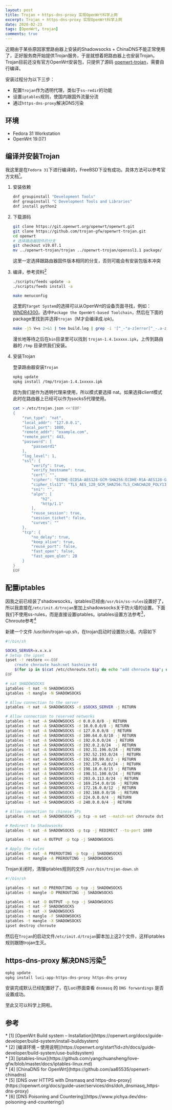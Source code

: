 ```yaml
---
layout: post
title: Trojan + https-dns-proxy 实现OpenWrt科学上网
excerpt: Trojan + https-dns-proxy 实现OpenWrt科学上网
date: 2020-02-23
tags: [OpenWrt, trojan]
comments: true
---
```


近期由于某些原因家里路由器上安装的Shadowsocks + ChinaDNS不能正常使用了，正好服务商开始提供Trojan服务，于是就想着把路由器上也安装Trojan。Trojan目前还没有官方OpenWrt安装包，只提供了源码 [openwrt-trojan](https://github.com/trojan-gfw/openwrt-trojan)，需要自行编译。

安装过程分为以下三步：

* 配置`Trojan`作为透明代理，类似于`ss-redir`的功能
* 设置`iptables`规则，使国内跟国外流量分流
* 通过`https-dns-proxy`解决DNS污染

## 环境

* Fedora 31 Workstation
* OpenWrt 19.07.1


## 编译并安装Trojan

我这里是在`Fedora 31`下进行编译的，FreeBSD下没有成功。具体方法可以参考官方文档[<sup>1</sup>](#refer-1)。

1. 安装依赖

    ```bash
    dnf groupinstall "Development Tools"
    dnf groupinstall "C Development Tools and Libraries"
    dnf install python2
    ```

2. 下载源码

    ```bash
    git clone https://git.openwrt.org/openwrt/openwrt.git
    git clone https://github.com/trojan-gfw/openwrt-trojan.git
    cd openwrt
    # 选择路由器固件的分支
    git checkout v19.07.1
    mv ../openwrt-trojan/trojan ../openwrt-trojan/openssl1.1 package/
    ```

    这里一定选择跟路由器固件版本相同的分支，否则可能会有安装包版本冲突

3. 编译，参考资料[<sup>2</sup>](#refer-2)

    ```bash
    ./scripts/feeds update -a
    ./scripts/feeds install -a

    make menuconfig
    ```

    这里的`Target System`的选择可以从OpenWrt的设备页面寻找，例如：[WNDR4300](https://openwrt.org/toh/hwdata/netgear/netgear_wndr4300_v1)。选中`Package the OpenWrt-based Toolchain`，然后在下面的package里找到并选择`trojan`（M才会编译成.ipk)。

    ```bash
    make -j5 V=s 2>&1 | tee build.log | grep -i '[^_-"a-z]error[^_-.a-z]'
    ```

    漫长地等待之后在`bin`目录里可以找到 `trojan-1.4.1xxxxx.ipk`，上传到路由器的 `/tmp` 目录供我们安装。

4. 安装Trojan

    登录路由器安装`Trojan`

    ```bash
    opkg update
    opkg install /tmp/trojan-1.4.1xxxxx.ipk
    ```

    因为我们是作为透明代理来使用，所以模式要选择 nat。如果选择client模式此时在路由器上已经可以作为socks5代理使用。

    ```bash
    cat > /etc/trojan.json <<'EOF'
    {
        "run_type": "nat",
        "local_addr": "127.0.0.1",
        "local_port": 1080,
        "remote_addr": "example.com",
        "remote_port": 443,
        "password": [
            "password1"
        ],
        "log_level": 1,
        "ssl": {
            "verify": true,
            "verify_hostname": true,
            "cert": "",
            "cipher": "ECDHE-ECDSA-AES128-GCM-SHA256:ECDHE-RSA-AES128-GCM-SHA256:ECDHE-ECDSA-CHACHA20-POLY1305:ECDHE-RSA-CHACHA20-POLY1305:ECDHE-ECDSA-AES256-GCM-SHA384:ECDHE-RSA-AES256-GCM-SHA384:ECDHE-ECDSA-AES256-SHA:ECDHE-ECDSA-AES128-SHA:ECDHE-RSA-AES128-SHA:ECDHE-RSA-AES256-SHA:DHE-RSA-AES128-SHA:DHE-RSA-AES256-SHA:AES128-SHA:AES256-SHA:DES-CBC3-SHA",
            "cipher_tls13": "TLS_AES_128_GCM_SHA256:TLS_CHACHA20_POLY1305_SHA256:TLS_AES_256_GCM_SHA384",
            "sni": "",
            "alpn": [
                "h2",
                "http/1.1"
            ],
            "reuse_session": true,
            "session_ticket": false,
            "curves": ""
        },
        "tcp": {
            "no_delay": true,
            "keep_alive": true,
            "reuse_port": false,
            "fast_open": false,
            "fast_open_qlen": 20
        }
    }
    EOF
    ```

## 配置iptables

因我之前已经装了shadowsocks，iptables已经由`/usr/bin/ss-rules`设置好了，所以我直接在`/etc/init.d/trojan`里加上shadowsocks关于防火墙的设置。下面我们不使用ss-rules，而是直接设置iptables。iptables设置方法参考[<sup>3</sup>](#refer-3)，Chnroute参考[<sup>4</sup>](#refer-4)

新建一个文件 /usr/bin/trojan-up.sh，在trojan启动时设置防火墙。内容如下

```bash
#!/bin/sh

SOCKS_SERVER=x.x.x.x
# Setup the ipset
ipset -! restore <<-EOF
    create chnroute hash:net hashsize 64
    $(for ip in $(cat /etc/chnroute.txt); do echo "add chnroute $ip"; done)
EOF

# nat SHADOWSOCKS
iptables -t nat -N SHADOWSOCKS
iptables -t mangle -N SHADOWSOCKS

# Allow connection to the server
iptables -t nat -A SHADOWSOCKS -d $SOCKS_SERVER -j RETURN

# Allow connection to reserved networks
iptables -t nat -A SHADOWSOCKS -d 0.0.0.0/8 -j RETURN
iptables -t nat -A SHADOWSOCKS -d 10.0.0.0/8 -j RETURN
iptables -t nat -A SHADOWSOCKS -d 127.0.0.0/8 -j RETURN
iptables -t nat -A SHADOWSOCKS -d 100.64.0.0/10 -j RETURN
iptables -t nat -A SHADOWSOCKS -d 192.0.0.0/24 -j RETURN
iptables -t nat -A SHADOWSOCKS -d 192.0.2.0/24  -j RETURN
iptables -t nat -A SHADOWSOCKS -d 192.31.196.0/24 -j RETURN
iptables -t nat -A SHADOWSOCKS -d 192.52.193.0/24 -j RETURN
iptables -t nat -A SHADOWSOCKS -d 192.88.99.0/2 -j RETURN
iptables -t nat -A SHADOWSOCKS -d 192.175.48.0/24 -j RETURN
iptables -t nat -A SHADOWSOCKS -d 198.18.0.0/15 -j RETURN
iptables -t nat -A SHADOWSOCKS -d 198.51.100.0/24 -j RETURN
iptables -t nat -A SHADOWSOCKS -d 203.0.113.0/24 -j RETURN
iptables -t nat -A SHADOWSOCKS -d 169.254.0.0/16 -j RETURN
iptables -t nat -A SHADOWSOCKS -d 172.16.0.0/12 -j RETURN
iptables -t nat -A SHADOWSOCKS -d 192.168.0.0/16 -j RETURN
iptables -t nat -A SHADOWSOCKS -d 224.0.0.0/4 -j RETURN
iptables -t nat -A SHADOWSOCKS -d 240.0.0.0/4 -j RETURN

# Allow connection to chinese IPs
iptables -t nat -A SHADOWSOCKS -p tcp -m set --match-set chnroute dst -j RETURN

# Redirect to Shadowsocks
iptables -t nat -A SHADOWSOCKS -p tcp -j REDIRECT --to-port 1080

iptables -t nat -A OUTPUT -p tcp -j SHADOWSOCKS

# Apply the rules
iptables -t nat -A PREROUTING -p tcp -j SHADOWSOCKS
iptables -t mangle -A PREROUTING -j SHADOWSOCKS
```

Trojan关闭时，清理iptables规则的文件 `/usr/bin/trojan-down.sh`

```bash
#!/bin/sh

iptables -t nat -D PREROUTING -p tcp -j SHADOWSOCKS
iptables -t mangle -D PREROUTING -j SHADOWSOCKS

iptables -t nat -D OUTPUT -p tcp -j SHADOWSOCKS
iptables -t nat -F SHADOWSOCKS
iptables -t nat -X SHADOWSOCKS
iptables -t mangle -F SHADOWSOCKS
iptables -t mangle -X SHADOWSOCKS
ipset destroy chnroute
```

然后在`Trojan`的启动文件`/etc/init.d/trojan`脚本加上这2个文件，这样iptables规则跟随trojan生灭。

## https-dns-proxy 解决DNS污染[<sup>5</sup>](#refer-5)

```bash
opkg update
opkg install luci-app-https-dns-proxy https-dns-proxy
```

安装完成默认已经配置好了，在Luci界面查看 `dnsmasq` 的 `DNS forwardings` 是否设置成功。

至此又可以科学上网啦。

## 参考

<div id="refer-1"></div>
* [1] [OpenWrt Build system – Installation](https://openwrt.org/docs/guide-developer/build-system/install-buildsystem)

<div id="refer-2"></div>
* [2] [编译环境 – 使用说明](https://openwrt.org/start?id=zh/docs/guide-developer/build-system/use-buildsystem)

<div id="refer-3"></div>
* [3] [iptables-linux](https://github.com/yangchuansheng/love-gfw/blob/master/docs/iptables-linux.md)

<div id="refer-4"></div>
* [4] [ChinaDNS for OpenWrt](https://github.com/aa65535/openwrt-chinadns)

<div id="refer-5"></div>
* [5] [DNS over HTTPS with Dnsmasq and https-dns-proxy](https://openwrt.org/docs/guide-user/services/dns/doh_dnsmasq_https-dns-proxy)

<div id="refer-6"></div>
* [6] [DNS Poisoning and Countering](https://www.yichya.dev/dns-poisoning-and-countering/)
